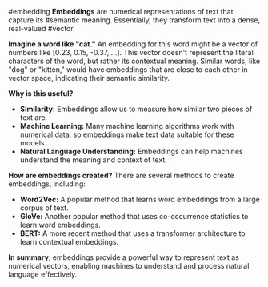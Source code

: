 #embedding 
**Embeddings** are numerical representations of text that capture its #semantic meaning. Essentially, they transform text into a dense, real-valued #vector.

**Imagine a word like "cat."** An embedding for this word might be a vector of numbers like [0.23, 0.15, -0.37, ...]. This vector doesn't represent the literal characters of the word, but rather its contextual meaning. Similar words, like "dog" or "kitten," would have embeddings that are close to each other in vector space, indicating their semantic similarity.

**Why is this useful?**

- **Similarity:** Embeddings allow us to measure how similar two pieces of text are.
- **Machine Learning:** Many machine learning algorithms work with numerical data, so embeddings make text data suitable for these models.
- **Natural Language Understanding:** Embeddings can help machines understand the meaning and context of text.

**How are embeddings created?** There are several methods to create embeddings, including:

- **Word2Vec:** A popular method that learns word embeddings from a large corpus of text.
- **GloVe:** Another popular method that uses co-occurrence statistics to learn word embeddings.
- **BERT:** A more recent method that uses a transformer architecture to learn contextual embeddings.

**In summary**, embeddings provide a powerful way to represent text as numerical vectors, enabling machines to understand and process natural language effectively.